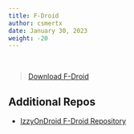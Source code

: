 ```yaml
---
title: F-Droid
author: csmertx
date: January 30, 2023
weight: -20
---
```


<br />

> [Download F-Droid](https://f-droid.org/F-Droid.apk)

## Additional Repos

- [IzzyOnDroid F-Droid Repository](https://apt.izzysoft.de/fdroid/repo)